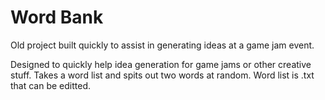 Word Bank
======
Old project built quickly to assist in generating ideas at a game jam event.

Designed to quickly help idea generation for game jams or other creative stuff. Takes a word list and spits out two words at random. Word list is .txt that can be editted. 
